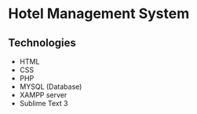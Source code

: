 # Hotel Management System

## Technologies
* HTML
* CSS
* PHP
* MYSQL (Database)
* XAMPP server
* Sublime Text 3
